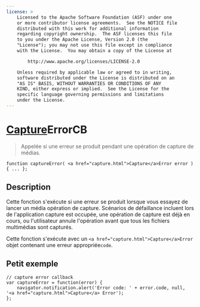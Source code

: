 ```yaml
---
license: >
    Licensed to the Apache Software Foundation (ASF) under one
    or more contributor license agreements.  See the NOTICE file
    distributed with this work for additional information
    regarding copyright ownership.  The ASF licenses this file
    to you under the Apache License, Version 2.0 (the
    "License"); you may not use this file except in compliance
    with the License.  You may obtain a copy of the License at

        http://www.apache.org/licenses/LICENSE-2.0

    Unless required by applicable law or agreed to in writing,
    software distributed under the License is distributed on an
    "AS IS" BASIS, WITHOUT WARRANTIES OR CONDITIONS OF ANY
    KIND, either express or implied.  See the License for the
    specific language governing permissions and limitations
    under the License.
---
```


# <a href="capture.html">Capture</a>ErrorCB

> Appelée si une erreur se produit pendant une opération de capture de médias.

    function captureError( <a href="capture.html">Capture</a>Error error ) { ... };
    

## Description

Cette fonction s'exécute si une erreur se produit lorsque vous essayez de lancer un média opération de capture. Scénarios de défaillance incluent lors de l'application capture est occupée, une opération de capture est déjà en cours, ou l'utilisateur annule l'opération avant que tous les fichiers multimédias sont capturés.

Cette fonction s'exécute avec un `<a href="capture.html">Capture</a>Error` objet contenant une erreur appropriée`code`.

## Petit exemple

    // capture error callback
    var captureError = function(error) {
        navigator.notification.alert('Error code: ' + error.code, null, '<a href="capture.html">Capture</a> Error');
    };